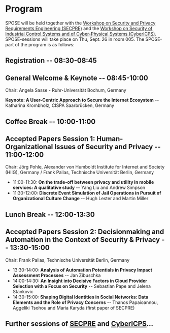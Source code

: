 
# Program

SPOSE will be held together with the [Workshop on Security and Privacy Requirements Engineering (SECPRE)](http://samosweb.aegean.gr/secpre2019/) and the [Workshop on Security of Industrial Control Systems and of Cyber-Physical Systems (CyberICPS)](https://www.ds.unipi.gr/cybericps2019/). SPOSE-sessions will take place on Thu, Sept. 26 in room 005. The SPOSE-part of the program is as follows:

## Registration -- 08:30-08:45

## General Welcome & Keynote -- 08:45-10:00

Chair:  Angela Sasse - Ruhr-Universität Bochum, Germany

**Keynote: A User-Centric Approach to Secure the Internet Ecosystem** -- Katharina Krombholz, CISPA Saarbrücken, Germany

## Coffee Break -- 10:00-11:00

## Accepted Papers Session 1: Human-Organizational Issues of Security and Privacy -- 11:00-12:00

Chair: Jörg Pohle, Alexander von Humboldt Institute for Internet and Society (HIIG), Germany / Frank Pallas, Technische Universität Berlin, Germany

* 11:00-11:30: **On the trade-off between privacy and utility in mobile services: A qualitative study** -- Yang Liu and Andrew Simpson
* 11:30-12:00: **Discrete Event Simulation of Jail Operations in Pursuit of Organizational Culture Change** -- Hugh Lester and Martin Miller

## Lunch Break -- 12:00-13:30

## Accepted Papers Session 2: Decisionmaking and Automation in the Context of Security & Privacy -- 13:30-15:00

Chair: Frank Pallas, Technische Universität Berlin, Germany

* 13:30-14:00: **Analysis of Automation Potentials in Privacy Impact Assessment Processes** -- Jan Zibuschka
* 14:00-14:30: **An Insight into Decisive Factors in Cloud Provider Selection with a Focus on Security** -- Sebastian Pape and Jelena Stankovic
* 14:30-15:00: **Shaping Digital Identities in Social Networks: Data Elements and the Role of Privacy Concerns** -- Thanos Papaioannou, Aggeliki Tsohou and Maria Karyda (first paper of SECPRE)

## Further sessions of [SECPRE](http://samosweb.aegean.gr/secpre2019/) and [CyberICPS](https://www.ds.unipi.gr/cybericps2019/)...
